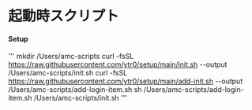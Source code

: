 # 起動時スクリプト


#### Setup
'''
mkdir /Users/amc-scripts
curl -fsSL https://raw.githubusercontent.com/ytr0/setup/main/init.sh --output /Users/amc-scripts/init.sh
curl -fsSL https://raw.githubusercontent.com/ytr0/setup/main/add-init.sh --output /Users/amc-scripts/add-login-item.sh
sh /Users/amc-scripts/add-login-item.sh /Users/amc-scripts/init.sh
'''
